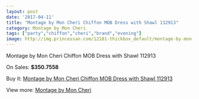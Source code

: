 ```yaml
---
layout: post
date: '2017-04-11'
title: "Montage by Mon Cheri Chiffon MOB Dress with Shawl 112913"
category: Montage by Mon Cheri
tags: ["party","chiffon","cheri","brand","evening"]
image: http://img.princessan.com/12181-thickbox_default/montage-by-mon-cheri-chiffon-mob-dress-with-shawl-112913.jpg
---
```

Montage by Mon Cheri Chiffon MOB Dress with Shawl 112913

On Sales: **$350.7558**
<a href="https://www.princessan.com/en/montage-by-mon-cheri/5756-montage-by-mon-cheri-chiffon-mob-dress-with-shawl-112913.html"><amp-img layout="responsive" width="600" height="600" src="//img.princessan.com/12181-thickbox_default/montage-by-mon-cheri-chiffon-mob-dress-with-shawl-112913.jpg" alt="Montage by Mon Cheri Chiffon MOB Dress with Shawl 112913 0" /></a>

Buy it: [Montage by Mon Cheri Chiffon MOB Dress with Shawl 112913](https://www.princessan.com/en/montage-by-mon-cheri/5756-montage-by-mon-cheri-chiffon-mob-dress-with-shawl-112913.html "Montage by Mon Cheri Chiffon MOB Dress with Shawl 112913")

View more: [Montage by Mon Cheri](https://www.princessan.com/en/45-montage-by-mon-cheri "Montage by Mon Cheri")